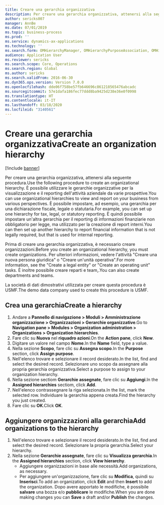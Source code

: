 ```yaml
---
title: Creare una gerarchia organizzativa
description: Per creare una gerarchia organizzativa, attenersi alla seguente procedura.
author: sericks007
manager: AnnBe
ms.date: 07/01/2019
ms.topic: business-process
ms.prod: ''
ms.service: dynamics-ax-applications
ms.technology: ''
ms.search.form: OMHierarchyManager, OMHierarchyPurposeAssociation, OMHierarchySelection, HierarchyDesigner
audience: Application User
ms.reviewer: sericks
ms.search.scope: Core, Operations
ms.search.region: Global
ms.author: sericks
ms.search.validFrom: 2016-06-30
ms.dyn365.ops.version: Version 7.0.0
ms.openlocfilehash: dde06f758be57fb646696c861218565476abcadc
ms.sourcegitcommit: 57e1dafa186fec77ddd8ba9425d238e36e0f0998
ms.translationtype: HT
ms.contentlocale: it-IT
ms.lasthandoff: 03/18/2020
ms.locfileid: "3140561"
---
```

# <a name="create-an-organization-hierarchy"></a><span data-ttu-id="72207-103">Creare una gerarchia organizzativa</span><span class="sxs-lookup"><span data-stu-id="72207-103">Create an organization hierarchy</span></span>

[!include [banner](../../includes/banner.md)]

<span data-ttu-id="72207-104">Per creare una gerarchia organizzativa, attenersi alla seguente procedura.</span><span class="sxs-lookup"><span data-stu-id="72207-104">Use the following procedure to create an organizational hierarchy.</span></span> <span data-ttu-id="72207-105">È possibile utilizzare le gerarchie organizzative per la visualizzazione e il reporting dell'attività aziendale da varie prospettive.</span><span class="sxs-lookup"><span data-stu-id="72207-105">You can use organizational hierarchies to view and report on your business from various perspectives.</span></span> <span data-ttu-id="72207-106">È possibile impostare, ad esempio, una gerarchia per una dichiarazione fiscale, legale o statutaria.</span><span class="sxs-lookup"><span data-stu-id="72207-106">For example, you can set up one hierarchy for tax, legal, or statutory reporting.</span></span> <span data-ttu-id="72207-107">È quindi possibile impostare un'altra gerarchia per il reporting di informazioni finanziarie non obbligatorio per legge, ma utilizzato per la creazione di report interni.</span><span class="sxs-lookup"><span data-stu-id="72207-107">You can then set up another hierarchy to report financial information that is not legally required, but that is used for internal reporting.</span></span> 

<span data-ttu-id="72207-108">Prima di creare una gerarchia organizzativa, è necessario creare organizzazioni.</span><span class="sxs-lookup"><span data-stu-id="72207-108">Before you create an organizational hierarchy, you must create organizations.</span></span> <span data-ttu-id="72207-109">Per ulteriori informazioni, vedere l'attività "Creare una nuova persona giuridica" o "Creare un'unità operativa".</span><span class="sxs-lookup"><span data-stu-id="72207-109">For more information, see the "Create a legal entity" or "Create an operating unit" tasks.</span></span> <span data-ttu-id="72207-110">È inoltre possibile creare reparti e team,.</span><span class="sxs-lookup"><span data-stu-id="72207-110">You can also create departments and teams.</span></span> 

<span data-ttu-id="72207-111">La società di dati dimostrativi utilizzata per creare questa procedura è USMF.</span><span class="sxs-lookup"><span data-stu-id="72207-111">The demo data company used to create this procedure is USMF.</span></span>

## <a name="create-a-hierarchy"></a><span data-ttu-id="72207-112">Crea una gerarchia</span><span class="sxs-lookup"><span data-stu-id="72207-112">Create a hierarchy</span></span>
1. <span data-ttu-id="72207-113">Andare a **Pannello di navigazione > Moduli > Amministrazione organizzazione > Organizzazioni > Gerarchie organizzative**.</span><span class="sxs-lookup"><span data-stu-id="72207-113">Go to **Navigation pane > Modules > Organization administration > Organizations > Organization hierarchies**.</span></span>
2. <span data-ttu-id="72207-114">Fare clic su **Nuova** nel **riquadro azioni**.</span><span class="sxs-lookup"><span data-stu-id="72207-114">On the **Action pane**, click **New**.</span></span>
3. <span data-ttu-id="72207-115">Digitare un valore nel campo **Nome**.</span><span class="sxs-lookup"><span data-stu-id="72207-115">In the **Name** field, type a value.</span></span>
4. <span data-ttu-id="72207-116">Nella sezione **Scopo**, fare clic su **Assegna scopo**.</span><span class="sxs-lookup"><span data-stu-id="72207-116">In the **Purpose** section, click **Assign purpose**.</span></span>
5. <span data-ttu-id="72207-117">Nell'elenco trovare e selezionare il record desiderato.</span><span class="sxs-lookup"><span data-stu-id="72207-117">In the list, find and select the desired record.</span></span> <span data-ttu-id="72207-118">Selezionare uno scopo da assegnare alla propria gerarchia organizzativa.</span><span class="sxs-lookup"><span data-stu-id="72207-118">Select a purpose to assign to your organization hierarchy.</span></span>  
6. <span data-ttu-id="72207-119">Nella sezione sectiom **Gerarchie assegnate**, fare clic su **Aggiungi**.</span><span class="sxs-lookup"><span data-stu-id="72207-119">In the **Assigned hierarchies** sectiom, click **Add**.</span></span>
7. <span data-ttu-id="72207-120">Nell'elenco contrassegnare la riga selezionata.</span><span class="sxs-lookup"><span data-stu-id="72207-120">In the list, mark the selected row.</span></span> <span data-ttu-id="72207-121">Individuare la gerarchia appena creata.</span><span class="sxs-lookup"><span data-stu-id="72207-121">Find the hierarchy you just created.</span></span>  
8. <span data-ttu-id="72207-122">Fare clic su **OK**.</span><span class="sxs-lookup"><span data-stu-id="72207-122">Click **OK**.</span></span>

## <a name="add-organizations-to-the-hierarchy"></a><span data-ttu-id="72207-123">Aggiungere organizzazioni alla gerarchia</span><span class="sxs-lookup"><span data-stu-id="72207-123">Add organizations to the hierarchy</span></span>
1. <span data-ttu-id="72207-124">Nell'elenco trovare e selezionare il record desiderato.</span><span class="sxs-lookup"><span data-stu-id="72207-124">In the list, find and select the desired record.</span></span> <span data-ttu-id="72207-125">Selezionare la propria gerarchia.</span><span class="sxs-lookup"><span data-stu-id="72207-125">Select your hierarchy.</span></span>  
2. <span data-ttu-id="72207-126">Nella sezione **Gerarchie assegnate**, fare clic su **Visualizza gerarchia**.</span><span class="sxs-lookup"><span data-stu-id="72207-126">In the **Assigned hierarchies** section, click **View hierarchy**.</span></span>
    - <span data-ttu-id="72207-127">Aggiungere organizzazioni in base alle necessità.</span><span class="sxs-lookup"><span data-stu-id="72207-127">Add organizations, as necessary.</span></span>  
    - <span data-ttu-id="72207-128">Per aggiungere un'organizzazione, fare clic su **Modifica**, quindi su **Inserisci**.</span><span class="sxs-lookup"><span data-stu-id="72207-128">To add an organization, click **Edit** and then **Insert** to add the organization.</span></span> <span data-ttu-id="72207-129">Dopo avere apportato le modifiche, è possibile **salvare** una bozza e/o **pubblicare** le modifiche.</span><span class="sxs-lookup"><span data-stu-id="72207-129">When you are done making changes you can **Save** a draft and/or **Publish** the changes.</span></span>  

